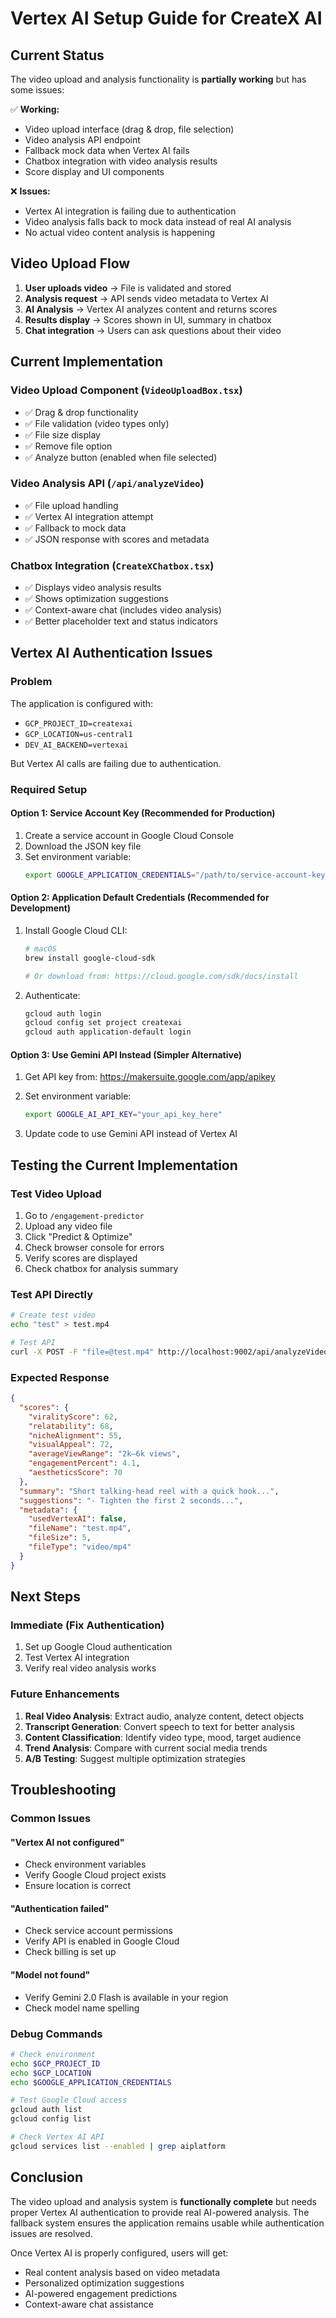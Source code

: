 # Vertex AI Setup Guide for CreateX AI

## Current Status

The video upload and analysis functionality is **partially working** but has some issues:

✅ **Working:**
- Video upload interface (drag & drop, file selection)
- Video analysis API endpoint
- Fallback mock data when Vertex AI fails
- Chatbox integration with video analysis results
- Score display and UI components

❌ **Issues:**
- Vertex AI integration is failing due to authentication
- Video analysis falls back to mock data instead of real AI analysis
- No actual video content analysis is happening

## Video Upload Flow

1. **User uploads video** → File is validated and stored
2. **Analysis request** → API sends video metadata to Vertex AI
3. **AI Analysis** → Vertex AI analyzes content and returns scores
4. **Results display** → Scores shown in UI, summary in chatbox
5. **Chat integration** → Users can ask questions about their video

## Current Implementation

### Video Upload Component (`VideoUploadBox.tsx`)
- ✅ Drag & drop functionality
- ✅ File validation (video types only)
- ✅ File size display
- ✅ Remove file option
- ✅ Analyze button (enabled when file selected)

### Video Analysis API (`/api/analyzeVideo`)
- ✅ File upload handling
- ✅ Vertex AI integration attempt
- ✅ Fallback to mock data
- ✅ JSON response with scores and metadata

### Chatbox Integration (`CreateXChatbox.tsx`)
- ✅ Displays video analysis results
- ✅ Shows optimization suggestions
- ✅ Context-aware chat (includes video analysis)
- ✅ Better placeholder text and status indicators

## Vertex AI Authentication Issues

### Problem
The application is configured with:
- `GCP_PROJECT_ID=createxai`
- `GCP_LOCATION=us-central1`
- `DEV_AI_BACKEND=vertexai`

But Vertex AI calls are failing due to authentication.

### Required Setup

#### Option 1: Service Account Key (Recommended for Production)
1. Create a service account in Google Cloud Console
2. Download the JSON key file
3. Set environment variable:
   ```bash
   export GOOGLE_APPLICATION_CREDENTIALS="/path/to/service-account-key.json"
   ```

#### Option 2: Application Default Credentials (Recommended for Development)
1. Install Google Cloud CLI:
   ```bash
   # macOS
   brew install google-cloud-sdk
   
   # Or download from: https://cloud.google.com/sdk/docs/install
   ```

2. Authenticate:
   ```bash
   gcloud auth login
   gcloud config set project createxai
   gcloud auth application-default login
   ```

#### Option 3: Use Gemini API Instead (Simpler Alternative)
1. Get API key from: https://makersuite.google.com/app/apikey
2. Set environment variable:
   ```bash
   export GOOGLE_AI_API_KEY="your_api_key_here"
   ```

3. Update code to use Gemini API instead of Vertex AI

## Testing the Current Implementation

### Test Video Upload
1. Go to `/engagement-predictor`
2. Upload any video file
3. Click "Predict & Optimize"
4. Check browser console for errors
5. Verify scores are displayed
6. Check chatbox for analysis summary

### Test API Directly
```bash
# Create test video
echo "test" > test.mp4

# Test API
curl -X POST -F "file=@test.mp4" http://localhost:9002/api/analyzeVideo
```

### Expected Response
```json
{
  "scores": {
    "viralityScore": 62,
    "relatability": 68,
    "nicheAlignment": 55,
    "visualAppeal": 72,
    "averageViewRange": "2k–6k views",
    "engagementPercent": 4.1,
    "aestheticsScore": 70
  },
  "summary": "Short talking-head reel with a quick hook...",
  "suggestions": "- Tighten the first 2 seconds...",
  "metadata": {
    "usedVertexAI": false,
    "fileName": "test.mp4",
    "fileSize": 5,
    "fileType": "video/mp4"
  }
}
```

## Next Steps

### Immediate (Fix Authentication)
1. Set up Google Cloud authentication
2. Test Vertex AI integration
3. Verify real video analysis works

### Future Enhancements
1. **Real Video Analysis**: Extract audio, analyze content, detect objects
2. **Transcript Generation**: Convert speech to text for better analysis
3. **Content Classification**: Identify video type, mood, target audience
4. **Trend Analysis**: Compare with current social media trends
5. **A/B Testing**: Suggest multiple optimization strategies

## Troubleshooting

### Common Issues

#### "Vertex AI not configured"
- Check environment variables
- Verify Google Cloud project exists
- Ensure location is correct

#### "Authentication failed"
- Check service account permissions
- Verify API is enabled in Google Cloud
- Check billing is set up

#### "Model not found"
- Verify Gemini 2.0 Flash is available in your region
- Check model name spelling

### Debug Commands
```bash
# Check environment
echo $GCP_PROJECT_ID
echo $GCP_LOCATION
echo $GOOGLE_APPLICATION_CREDENTIALS

# Test Google Cloud access
gcloud auth list
gcloud config list

# Check Vertex AI API
gcloud services list --enabled | grep aiplatform
```

## Conclusion

The video upload and analysis system is **functionally complete** but needs proper Vertex AI authentication to provide real AI-powered analysis. The fallback system ensures the application remains usable while authentication issues are resolved.

Once Vertex AI is properly configured, users will get:
- Real content analysis based on video metadata
- Personalized optimization suggestions
- AI-powered engagement predictions
- Context-aware chat assistance
